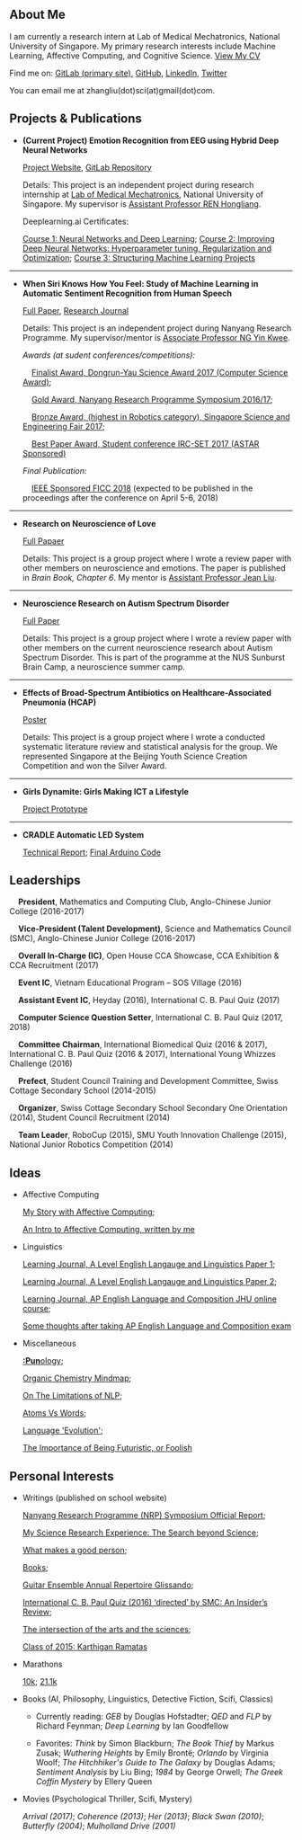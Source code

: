 ## About Me

I am currently a research intern at Lab of Medical Mechatronics, National University of Singapore. My primary research interests include Machine Learning, Affective Computing, and Cognitive Science. [View My CV](https://github.com/zhangliu6/pdfs/blob/master/Zhang%20Liu's%20CV_25%20Feb.pdf)

Find me on: [GitLab (primary site)](https://gitlab.com/Liu6), [GitHub](https://github.com/zhangliu6), [LinkedIn](https://www.linkedin.com/in/liu-zhang-384a85132/), [Twitter](https://twitter.com/ireallyloveELL)

You can email me at zhangliu(dot)sci(at)gmail(dot)com.

## Projects & Publications

* **(Current Project) Emotion Recognition from EEG using Hybrid Deep Neural Networks**

  [Project Website](https://sites.google.com/view/liu-zhang/home), [GitLab Repository](https://gitlab.com/mobarakol.islam/Zhang_Liu.git)

  Details: This project is an independent project during research internship at [Lab of Medical Mechatronics](http://bioeng.nus.edu.sg/mm/), National University of Singapore. My supervisor is [Assistant Professor REN Hongliang](http://www.bioeng.nus.edu.sg/people/PI/REN/).

  Deeplearning.ai Certificates: 

  [Course 1: Neural Networks and Deep Learning](https://github.com/zhangliu6/pdfs/blob/master/Deeplearning%20Course%201%20Certificate.pdf);
  [Course 2: Improving Deep Neural Networks: Hyperparameter tuning, Regularization and Optimization](https://github.com/zhangliu6/pdfs/blob/master/Deeplearning%20Course%202%20Certificate.pdf);
  [Course 3: Structuring Machine Learning Projects](https://github.com/zhangliu6/pdfs/blob/master/Deeplearning%20Course%203%20Certificate.pdf)

***

* **When Siri Knows How You Feel: Study of Machine Learning in Automatic Sentiment Recognition from Human Speech**

  [Full Paper](https://github.com/zhangliu6/pdfs/blob/master/FICC%202018_Camera%20Ready%20Version_FINAL.pdf), [Research Journal](https://github.com/zhangliu6/pdfs/blob/master/Research%20Journal.pdf)

  Details: This project is an independent project during Nanyang Research Programme. My supervisor/mentor is [Associate Professor NG Yin Kwee](http://research.ntu.edu.sg/expertise/academicprofile/Pages/StaffProfile.aspx?ST_EMAILID=MYKNG).

  *Awards (at sudent conferences/competitions):*
  
   &nbsp;&nbsp;&nbsp;&nbsp;[Finalist Award, Dongrun-Yau Science Award 2017 (Computer Science Award)](http://www.yau-awards.science/?page_id=3630#pll_switcher);
      
   &nbsp;&nbsp;&nbsp;&nbsp;[Gold Award, Nanyang Research Programme Symposium 2016/17](http://www.ntu.edu.sg/TalentOutreach/NRP/Pages/index.aspx); 
      
   &nbsp;&nbsp;&nbsp;&nbsp;[Bronze Award, (highest in Robotics category), Singapore Science and Engineering Fair 2017](http://www.science.edu.sg/events/Pages/SSEFAwardWinners2017.aspx);
    
   &nbsp;&nbsp;&nbsp;&nbsp;[Best Paper Award, Student conference IRC-SET 2017 (ASTAR Sponsored)](http://ircset.org/main/conference-2017/)

  *Final Publication:*

   &nbsp;&nbsp;&nbsp;&nbsp;[IEEE Sponsored FICC 2018](http://saiconference.com/FICC2018/Agenda) (expected to be published in the proceedings after the conference on April 5-6, 2018)

***

* **Research on Neuroscience of Love**

    [Full Papaer](https://github.com/zhangliu6/pdfs/blob/master/Neuroscience%20of%20Love_ACJC_Finalised.pdf)

    Details: This project is a group project where I wrote a review paper with other members on neuroscience and emotions. The paper is published in *Brain Book, Chapter 6*. My mentor is [Assistant Professor Jean Liu](https://www.yale-nus.edu.sg/about/faculty/jean-liu/).

***

* **Neuroscience Research on Autism Spectrum Disorder**

    [Full Paper](https://github.com/zhangliu6/pdfs/blob/master/Autism%20Spectrum%20Disorder_ACJC_STEP-NUS%20Sunburnst%20Camp%202017.pdf)

    Details: This project is a group project where I wrote a review paper with other members on the current neuroscience research about Autism Spectrum Disorder. This is part of the programme at the NUS Sunburst Brain Camp, a neuroscience summer camp. 

***

* **Effects of Broad-Spectrum Antibiotics on Healthcare-Associated Pneumonia (HCAP)**

    [Poster](https://github.com/zhangliu6/pdfs/blob/master/Pneumonia%20poster%20FINAL.pdf)

    Details: This project is a group project where I wrote a conducted systematic literature review and statistical analysis for the group. We represented Singapore at the Beijing Youth Science Creation Competition and won the Silver Award.

***

* **Girls Dynamite: Girls Making ICT a Lifestyle**

    [Project Prototype](https://github.com/zhangliu6/pdfs/blob/master/WR_Final.pdf)

***

* **CRADLE Automatic LED System**

    [Technical Report](https://github.com/zhangliu6/pdfs/blob/master/Technical%20Report.pdf); [Final Arduino Code](https://github.com/zhangliu6/pdfs/blob/master/Final%20Arduino%20Code.pdf)

## Leaderships

  &nbsp;&nbsp;&nbsp;&nbsp;**President**, Mathematics and Computing Club, Anglo-Chinese Junior College (2016-2017)

  &nbsp;&nbsp;&nbsp;&nbsp;**Vice-President (Talent Development)**, Science and Mathematics Council (SMC), Anglo-Chinese Junior
College (2016-2017)

  &nbsp;&nbsp;&nbsp;&nbsp;**Overall In-Charge (IC)**, Open House CCA Showcase, CCA Exhibition & CCA Recruitment (2017)

  &nbsp;&nbsp;&nbsp;&nbsp;**Event IC**, Vietnam Educational Program – SOS Village (2016)

  &nbsp;&nbsp;&nbsp;&nbsp;**Assistant Event IC**, Heyday (2016), International C. B. Paul Quiz (2017)

  &nbsp;&nbsp;&nbsp;&nbsp;**Computer Science Question Setter**, International C. B. Paul Quiz (2017, 2018)

  &nbsp;&nbsp;&nbsp;&nbsp;**Committee Chairman**, International Biomedical Quiz (2016 & 2017), International C. B. Paul Quiz
(2016 & 2017), International Young Whizzes Challenge (2016)

  &nbsp;&nbsp;&nbsp;&nbsp;**Prefect**, Student Council Training and Development Committee, Swiss Cottage Secondary School
(2014-2015)

  &nbsp;&nbsp;&nbsp;&nbsp;**Organizer**, Swiss Cottage Secondary School Secondary One Orientation (2014), Student Council Recruitment (2014)
  
  &nbsp;&nbsp;&nbsp;&nbsp;**Team Leader**, RoboCup (2015), SMU Youth Innovation Challenge (2015), National Junior Robotics
Competition (2014)

## Ideas

* Affective Computing 

    [My Story with Affective Computing](https://github.com/zhangliu6/pdfs/blob/master/My%20Aspiration_Affective%20Computing.pdf); 
    
    [An Intro to Affective Computing, written by me](https://github.com/zhangliu6/pdfs/blob/master/Introduction%20to%20Affective%20Computing.pdf)

* Linguistics

    [Learning Journal, A Level English Langauge and Linguistics Paper 1](https://github.com/zhangliu6/pdfs/blob/master/ELL%20P1.pdf);

    [Learning Journal, A Level English Langauge and Linguistics Paper 2](https://github.com/zhangliu6/pdfs/blob/master/ELL%20P2%20Updated.pdf);

    [Learning Journal, AP English Language and Composition JHU online course](https://github.com/zhangliu6/pdfs/blob/master/AP%20ELC.pdf%202.zip);
    
    [Some thoughts after taking AP English Language and Composition exam](https://github.com/zhangliu6/pdfs/blob/master/Final%20Process%20Letter.pdf)

* Miscellaneous

    [**:Pun**ology](https://github.com/zhangliu6/pdfs/blob/master/Punology.pdf);

    [Organic Chemistry Mindmap](https://github.com/zhangliu6/pdfs/blob/master/IMG_9163.jpg);

    [On The Limitations of NLP](https://github.com/zhangliu6/pdfs/blob/master/On_Limitations_of_NLP.md);

    [Atoms Vs Words](https://github.com/zhangliu6/pdfs/blob/master/Atoms_vs_Words.md);

    [Language 'Evolution'](https://github.com/zhangliu6/pdfs/blob/master/Language_'Evolution'.md);

   [The Importance of Being Futuristic, or Foolish](https://github.com/zhangliu6/pdfs/blob/master/The_Importance_of_Being_Futuristic_or_Foolish.md)

## Personal Interests

* Writings (published on school website)
  
    [Nanyang Research Programme (NRP) Symposium Official Report](http://acjc.moe.edu.sg/showcase/2017/nanyang-research-project-symposium);
   
    [My Science Research Experience: The Search beyond Science](https://acjcmaniac.learnaholic.com/?p=19328);  
   
    [What makes a good person](https://acjcmaniac.learnaholic.com/?p=18937);
   
    [Books](https://acjcmaniac.learnaholic.com/?p=18945);
    
    [Guitar Ensemble Annual Repertoire Glissando](https://acjcmaniac.learnaholic.com/?p=17542);
   
    [International C. B. Paul Quiz (2016) ‘directed’ by SMC: An Insider’s Review](https://acjcmaniac.learnaholic.com/?p=17560);
    
    [The intersection of the arts and the sciences](https://acjcmaniac.learnaholic.com/?p=17279);
    
    [Class of 2015: Karthigan Ramatas](https://acjcmaniac.learnaholic.com/?p=17182)
   
* Marathons

    [10k](https://github.com/zhangliu6/pdfs/blob/master/21414.pdf); [21.1k](https://github.com/zhangliu6/pdfs/blob/master/SCSM%202017%20Cert.pdf)

* Books (AI, Philosophy, Linguistics, Detective Fiction, Scifi, Classics)

  * Currently reading: 
    *GEB* by Douglas Hofstadter; 
    *QED* and *FLP* by Richard Feynman; 
    *Deep Learning* by Ian Goodfellow
  
  * Favorites: 
    *Think* by Simon Blackburn; 
    *The Book Thief* by Markus Zusak; 
    *Wuthering Heights* by Emily Brontë; 
    *Orlando* by Virginia Woolf; 
    *The Hitchhiker's Guide to The Galaxy* by Douglas Adams; 
    *Sentiment Analysis* by Liu Bing; 
    *1984* by George Orwell; 
    *The Greek Coffin Mystery* by Ellery Queen
  
* Movies (Psychological Thriller, Scifi, Mystery)

    *Arrival (2017)*; *Coherence (2013)*; *Her (2013)*; *Black Swan (2010)*; *Butterfly (2004)*; *Mulholland Drive (2001)*
